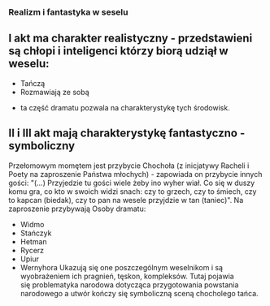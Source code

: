 ### Realizm i fantastyka w seselu
## I akt ma charakter realistyczny - przedstawieni są chłopi i inteligenci którzy biorą udziął w weselu:
* Tańczą
* Rozmawiają ze sobą
 - ta część dramatu pozwala na charakterystykę tych środowisk. 
## II i III akt mają charakterystykę fantastyczno - symboliczny
Przełomowym momętem jest przybycie Chochoła (z inicjatywy Racheli i Poety na zaproszenie Państwa młochych) - zapowiada on przybycie innych gości: "(…) Przyjedzie tu gości wiele żeby ino wyher wiał. Co się w duszy komu gra, co kto w swoich widzi snach: czy to grzech, czy to śmiech, czy to kapcan (biedak), czy to pan na wesele przyjdzie w tan (taniec)". Na zaproszenie przybywają Osoby dramatu: 
* Widmo
* Stańczyk
* Hetman
* Rycerz
* Upiur
* Wernyhora
Ukazują się one poszczególnym weselnikom i są wyobrażeniem ich pragnień, tęskon, kompleksów. Tutaj pojawia się problematyka narodowa dotycząca przygotowania powstania narodowego a utwór kończy się symboliczną sceną chocholego tańca. 
